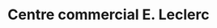 ---
title: "Centre commercial E. Leclerc"
url: /sarlat-la-caneda/centre-commercial-e-leclerc/
shop: supermarché
---